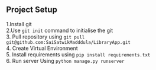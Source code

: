 Project Setup
-----------
1.Install git <br />
2.Use  `git init` command to initialise the git <br />
3. Pull repository using `git pull git@github.com:SaiSatwikMadddula/LibraryApp.git` <br />
4. Create Virtual Environment <br />
5. Install requirements using `pip install requirements.txt` <br />
6. Run server Using  `python manage.py runserver` <br />

